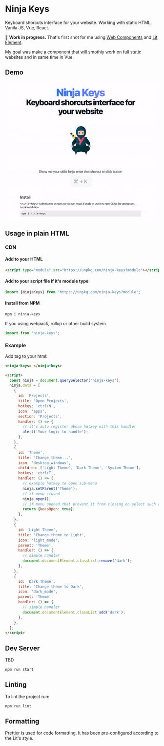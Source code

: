 # Ninja Keys

Keyboard shorcuts interface for your website. Working with static HTML, Vanila JS, Vue, React.

🚧 **Work in progress.** That's first shot for me using [Web Components](https://open-wc.org/) and [Lit Element](https://lit.dev/).

My goal was make a component that will smothly work on full static websites and in same time in Vue.

## Demo

![Demo](./docs/demo-min.gif)

## Usage in plain HTML

### CDN

#### Add to your HTML

```html
<script type="module" src="https://unpkg.com/ninja-keys?module"></script>
```

#### Add to your script file if it's module type

```js
import {NinjaKeys} from 'https://unpkg.com/ninja-keys?module';
```

#### Install from NPM

```bash
npm i ninja-keys
```

If you using webpack, rollup or other build system.

```js
import from 'ninja-keys';
```

### Example

Add tag to your html:

```html
<ninja-keys> </ninja-keys>
```

```html
<script>
  const ninja = document.querySelector('ninja-keys');
  ninja.data = [
    {
      id: 'Projects',
      title: 'Open Projects',
      hotkey: 'ctrl+N',
      icon: 'apps',
      section: 'Projects',
      handler: () => {
        // it's auto register above hotkey with this handler
        alert('Your logic to handle');
      },
    },
    {
      id: 'Theme',
      title: 'Change theme...',
      icon: 'desktop_windows',
      children: ['Light Theme', 'Dark Theme', 'System Theme'],
      hotkey: 'ctrl+T',
      handler: () => {
        // example hotkey to open sub-menu
        ninja.setParent('Theme');
        // if menu closed
        ninja.open();
        // if menu opened that prevent it from closing on select such actions
        return {keepOpen: true};
      },
    },
    {
      id: 'Light Theme',
      title: 'Change theme to Light',
      icon: 'light_mode',
      parent: 'Theme',
      handler: () => {
        // simple handler
        document.documentElement.classList.remove('dark');
      },
    },
    {
      id: 'Dark Theme',
      title: 'Change theme to Dark',
      icon: 'dark_mode',
      parent: 'Theme',
      handler: () => {
        // simple handler
        document.documentElement.classList.add('dark');
      },
    },
  ];
</script>
```

## Dev Server

TBD

```bash
npm run start
```

## Linting

To lint the project run:

```bash
npm run lint
```

## Formatting

[Prettier](https://prettier.io/) is used for code formatting. It has been pre-configured according to the Lit's style.
